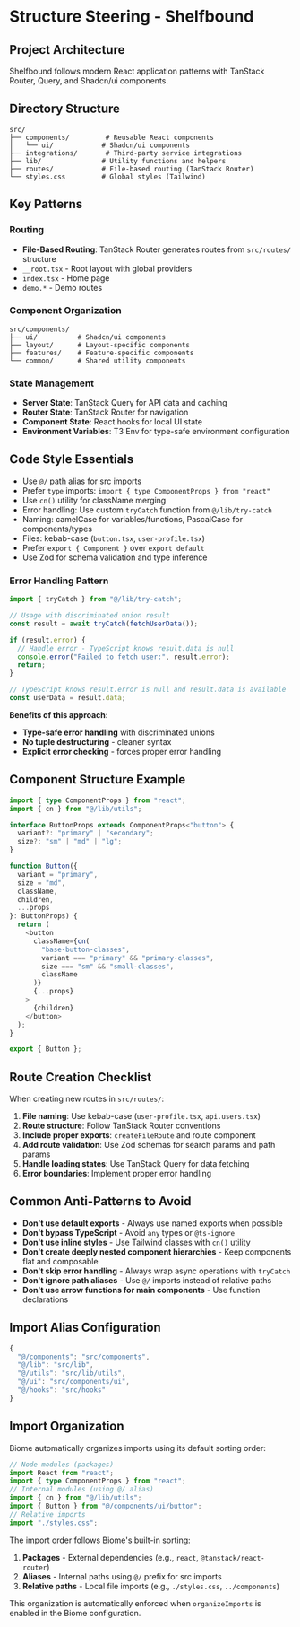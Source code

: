 # Structure Steering - Shelfbound

## Project Architecture

Shelfbound follows modern React application patterns with TanStack Router, Query, and Shadcn/ui components.

## Directory Structure

```
src/
├── components/         # Reusable React components
│   └── ui/            # Shadcn/ui components
├── integrations/       # Third-party service integrations
├── lib/               # Utility functions and helpers
├── routes/            # File-based routing (TanStack Router)
└── styles.css         # Global styles (Tailwind)
```

## Key Patterns

### Routing

- **File-Based Routing**: TanStack Router generates routes from `src/routes/` structure
- `__root.tsx` - Root layout with global providers
- `index.tsx` - Home page
- `demo.*` - Demo routes

### Component Organization

```
src/components/
├── ui/          # Shadcn/ui components
├── layout/      # Layout-specific components
├── features/    # Feature-specific components
└── common/      # Shared utility components
```

### State Management

- **Server State**: TanStack Query for API data and caching
- **Router State**: TanStack Router for navigation
- **Component State**: React hooks for local UI state
- **Environment Variables**: T3 Env for type-safe environment configuration

## Code Style Essentials

- Use `@/` path alias for src imports
- Prefer `type` imports: `import { type ComponentProps } from "react"`
- Use `cn()` utility for className merging
- Error handling: Use custom `tryCatch` function from `@/lib/try-catch`
- Naming: camelCase for variables/functions, PascalCase for components/types
- Files: kebab-case (`button.tsx`, `user-profile.tsx`)
- Prefer `export { Component }` over `export default`
- Use Zod for schema validation and type inference

### Error Handling Pattern

```typescript
import { tryCatch } from "@/lib/try-catch";

// Usage with discriminated union result
const result = await tryCatch(fetchUserData());

if (result.error) {
  // Handle error - TypeScript knows result.data is null
  console.error("Failed to fetch user:", result.error);
  return;
}

// TypeScript knows result.error is null and result.data is available
const userData = result.data;
```

**Benefits of this approach:**

- **Type-safe error handling** with discriminated unions
- **No tuple destructuring** - cleaner syntax
- **Explicit error checking** - forces proper error handling

## Component Structure Example

```typescript
import { type ComponentProps } from "react";
import { cn } from "@/lib/utils";

interface ButtonProps extends ComponentProps<"button"> {
  variant?: "primary" | "secondary";
  size?: "sm" | "md" | "lg";
}

function Button({
  variant = "primary",
  size = "md",
  className,
  children,
  ...props
}: ButtonProps) {
  return (
    <button
      className={cn(
        "base-button-classes",
        variant === "primary" && "primary-classes",
        size === "sm" && "small-classes",
        className
      )}
      {...props}
    >
      {children}
    </button>
  );
}

export { Button };
```

## Route Creation Checklist

When creating new routes in `src/routes/`:

1. **File naming**: Use kebab-case (`user-profile.tsx`, `api.users.tsx`)
2. **Route structure**: Follow TanStack Router conventions
3. **Include proper exports**: `createFileRoute` and route component
4. **Add route validation**: Use Zod schemas for search params and path params
5. **Handle loading states**: Use TanStack Query for data fetching
6. **Error boundaries**: Implement proper error handling

## Common Anti-Patterns to Avoid

- **Don't use default exports** - Always use named exports when possible
- **Don't bypass TypeScript** - Avoid `any` types or `@ts-ignore`
- **Don't use inline styles** - Use Tailwind classes with `cn()` utility
- **Don't create deeply nested component hierarchies** - Keep components flat and composable
- **Don't skip error handling** - Always wrap async operations with `tryCatch`
- **Don't ignore path aliases** - Use `@/` imports instead of relative paths
- **Don't use arrow functions for main components** - Use function declarations

## Import Alias Configuration

```typescript
{
  "@/components": "src/components",
  "@/lib": "src/lib",
  "@/utils": "src/lib/utils",
  "@/ui": "src/components/ui",
  "@/hooks": "src/hooks"
}
```

## Import Organization

Biome automatically organizes imports using its default sorting order:

```typescript
// Node modules (packages)
import React from "react";
import { type ComponentProps } from "react";
// Internal modules (using @/ alias)
import { cn } from "@/lib/utils";
import { Button } from "@/components/ui/button";
// Relative imports
import "./styles.css";
```

The import order follows Biome's built-in sorting:

1. **Packages** - External dependencies (e.g., `react`, `@tanstack/react-router`)
2. **Aliases** - Internal paths using `@/` prefix for src imports
3. **Relative paths** - Local file imports (e.g., `./styles.css`, `../components`)

This organization is automatically enforced when `organizeImports` is enabled in the Biome configuration.
